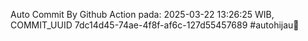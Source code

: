 Auto Commit By Github Action pada: 2025-03-22 13:26:25 WIB, COMMIT_UUID 7dc14d45-74ae-4f8f-af6c-127d55457689 #autohijau🗿
